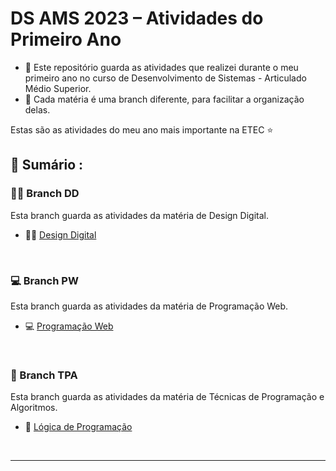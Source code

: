 # DS AMS 2023 – Atividades do Primeiro Ano

- 🎯 Este repositório guarda as atividades que realizei durante o meu primeiro ano no curso de Desenvolvimento de Sistemas - Articulado Médio Superior.
- 🧭 Cada matéria é uma branch diferente, para facilitar a organização delas. 

Estas são as atividades do meu ano mais importante na ETEC ⭐

<!-- SESSÃO DO ÍNDICE DAS ATIVIDADES ⬇️ -->
## 📇 Sumário :

### 💅🏻 Branch DD
Esta branch guarda as atividades da matéria de Design Digital.
- 💅🏻 [Design Digital](https://github.com/RgoSL/DS-AMS-2023/tree/DD) <!-- ⬅️ LINK PARA A RESPECTIVA BRANCH -->
<br>

### 💻 Branch PW
Esta branch guarda as atividades da matéria de Programação Web.
- 💻 [Programação Web](https://github.com/RgoSL/DS-AMS-2023/tree/PW) <!-- ⬅️ LINK PARA A RESPECTIVA BRANCH -->
<br>

### 🧠 Branch TPA
Esta branch guarda as atividades da matéria de Técnicas de Programação e Algoritmos.
- 🧠 [Lógica de Programação](https://github.com/RgoSL/DS-AMS-2023/tree/TPA) <!-- ⬅️ LINK PARA A RESPECTIVA BRANCH -->
<br>

----
